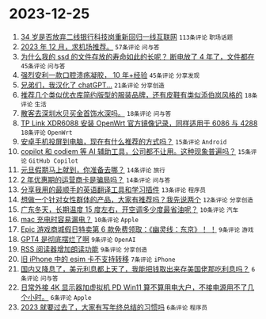# 2023-12-25

1. [34 岁是否放弃二线银行科技岗重新回归一线互联网](https://www.v2ex.com/t/1003097) `113条评论` `职场话题`
1. [2023 年 12 月，求机场推荐。](https://www.v2ex.com/t/1003117) `57条评论` `问与答`
1. [为什么我的 ssd 的文件存放的寿命如此的长呢？ 断电放了 4 年了，文件都在](https://www.v2ex.com/t/1003087) `45条评论` `问与答`
1. [强烈安利一款口腔溃疡凝胶， 10 年+经验](https://www.v2ex.com/t/1003115) `45条评论` `分享发现`
1. [兄弟们，我汉化了 chatGPT...](https://www.v2ex.com/t/1003096) `21条评论` `分享创造`
1. [推荐几个类似优衣库简约版型的服装品牌，还有皮鞋有类似添伯岚风格的](https://www.v2ex.com/t/1003106) `18条评论` `生活`
1. [散客去深圳水贝买金首饰水深吗。](https://www.v2ex.com/t/1003095) `18条评论` `问与答`
1. [TP Link XDR6088 安装 OpenWrt 官方镜像记录，同样适用于 6086 与 4288](https://www.v2ex.com/t/1003091) `18条评论` `OpenWrt`
1. [安卓手机投屏到电脑，现在有什么推荐的方式吗？](https://www.v2ex.com/t/1003093) `15条评论` `Android`
1. [copilot 和 codiem 等 AI 辅助工具，公司都不让用。这种现象普遍吗？](https://www.v2ex.com/t/1003088) `15条评论` `GitHub Copilot`
1. [元旦假期马上就到，你准备去哪？](https://www.v2ex.com/t/1003143) `14条评论` `旅行`
1. [2 年优惠期的运营商卡是骗局吗？](https://www.v2ex.com/t/1003129) `14条评论` `问与答`
1. [分享我用的最顺手的英语翻译工具和学习插件](https://www.v2ex.com/t/1003094) `13条评论` `程序员`
1. [想做一个针对女性群体的产品，大家有推荐吗？我先说两个](https://www.v2ex.com/t/1003098) `12条评论` `分享创造`
1. [广东冬天，长期温度 15 度左右，开空调多少度最省油呢？](https://www.v2ex.com/t/1003147) `10条评论` `汽车`
1. [mac 充电时容易漏电？](https://www.v2ex.com/t/1003133) `10条评论` `Apple`
1. [Epic 游戏商城假日特卖第 6 款免费领取：《幽灵线：东京》！ ！](https://www.v2ex.com/t/1003124) `9条评论` `游戏`
1. [GPT4 是彻底摆烂了啊](https://www.v2ex.com/t/1003116) `9条评论` `OpenAI`
1. [RSS 阅读器增加朗读功能](https://www.v2ex.com/t/1003103) `9条评论` `分享创造`
1. [旧 iPhone 中的 esim 卡不支持转移](https://www.v2ex.com/t/1003158) `7条评论` `iPhone`
1. [国内又降息了，美元利息都上天了，我能把钱取出来存美国佬那吃利息吗？](https://www.v2ex.com/t/1003156) `6条评论` `问与答`
1. [日常外接 4K 显示器加虚拟机 PD Win11 算不算用电大户，不接电源用不了几个小时。](https://www.v2ex.com/t/1003099) `6条评论` `Apple`
1. [2023 就要过去了，大家有写年终总结的习惯吗](https://www.v2ex.com/t/1003084) `6条评论` `程序员`
